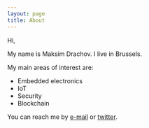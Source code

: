 ```yaml
---
layout: page
title: About
---
```


Hi,

My name is Maksim Drachov. I live in Brussels.

My main areas of interest are:
- Embedded electronics
- IoT
- Security
- Blockchain

You can reach me by [e-mail](mailto:maksim.drachov@outlook.com) or [twitter](https://twitter.com/maksimdrachov).